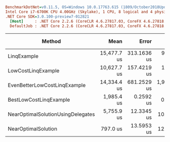 ``` ini

BenchmarkDotNet=v0.11.5, OS=Windows 10.0.17763.615 (1809/October2018Update/Redstone5)
Intel Core i7-6700K CPU 4.00GHz (Skylake), 1 CPU, 8 logical and 4 physical cores
.NET Core SDK=3.0.100-preview7-012821
  [Host]     : .NET Core 2.2.6 (CoreCLR 4.6.27817.03, CoreFX 4.6.27818.02), 64bit RyuJIT
  DefaultJob : .NET Core 2.2.6 (CoreCLR 4.6.27817.03, CoreFX 4.6.27818.02), 64bit RyuJIT


```
|                            Method |        Mean |       Error |        StdDev |      Median | Ratio | RatioSD |     Gen 0 | Gen 1 | Gen 2 | Allocated |
|---------------------------------- |------------:|------------:|--------------:|------------:|------:|--------:|----------:|------:|------:|----------:|
|                       LinqExample | 15,477.7 us | 313.1636 us |   923.3698 us | 15,542.7 us | 20.11 |    0.64 | 1828.1250 |     - |     - | 7680000 B |
|                LowCostLinqExample | 10,627.7 us | 157.4219 us |   147.2526 us | 10,541.2 us | 13.34 |    0.33 |  671.8750 |     - |     - | 2880000 B |
|      EvenBetterLowCostLinqExample | 14,334.4 us | 681.2529 us | 1,976.4382 us | 13,645.0 us | 18.62 |    2.22 |         - |     - |     - |         - |
|            BestLowCostLinqExample |  1,985.4 us |   0.2592 us |     0.2164 us |  1,985.4 us |  2.49 |    0.04 |         - |     - |     - |         - |
| NearOptimalSolutionUsingDelegates |  5,755.9 us |  12.3345 us |    10.9342 us |  5,749.5 us |  7.22 |    0.11 |         - |     - |     - |         - |
|               NearOptimalSolution |    797.0 us |  13.5953 us |    12.7171 us |    793.9 us |  1.00 |    0.00 |         - |     - |     - |         - |
